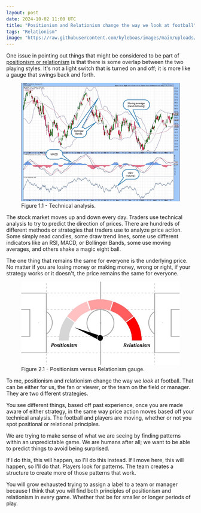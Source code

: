 ```yaml
---
layout: post
date: 2024-10-02 11:00 UTC
title: "Positionism and Relationism change the way we look at football"
tags: "Relationism"
image: "https://raw.githubusercontent.com/kyleboas/images/main/uploads/2024/10/01/Image-01Oct2024_23:55:02.png"
---
```


One issue in pointing out things that might be considered to be part of [positionism or relationism](https://medium.com/@stirlingj1982/what-is-relationism-c98d6233d9c2) is that there is some overlap between the two playing styles. It's not a light switch that is turned on and off; it is more like a gauge that swings back and forth.

<!---more--->

<figure>
    <img src="https://raw.githubusercontent.com/kyleboas/images/main/uploads/2024/10/01/Image-01Oct2024_23:42:44.png">
    <figcaption>Figure 1.1 - Technical analysis.</figcaption>
</figure>

The stock market moves up and down every day. Traders use technical analysis to try to predict the direction of prices. There are hundreds of different methods or strategies that traders use to analyze price action. Some simply read candles, some draw trend lines, some use different indicators like an RSI, MACD, or Bollinger Bands, some use moving averages, and others shake a magic eight ball. 

The one thing that remains the same for everyone is the underlying price. No matter if you are losing money or making money, wrong or right, if your strategy works or it doesn't, the price remains the same for everyone.

<figure>
    <img src="https://raw.githubusercontent.com/kyleboas/images/main/uploads/2024/10/01/Image-01Oct2024_23:55:02.png">
    <figcaption>Figure 2.1 - Positionism versus Relationism gauge.</figcaption>
</figure>

To me, positionism and relationism change the way we *look* at football. That can be either for us, the fan or viewer, or the team on the field or manager. They are two different strategies. 

You see different things, based off past experience, once you are made aware of either strategy, in the same way price action moves based off your technical analysis. The football and players are moving, whether or not you spot positional or relational principles.

We are trying to make sense of what we are seeing by finding patterns within an unpredictable game. We are humans after all; we want to be able to predict things to avoid being surprised.

If I do this, this will happen, so I'll do this instead. If I move here, this will happen, so I'll do that. Players look for patterns. The team creates a structure to create more of those patterns that work.

You will grow exhausted trying to assign a label to a team or manager because I think that you will find both principles of positionism and relationism in every game. Whether that be for smaller or longer periods of play.
